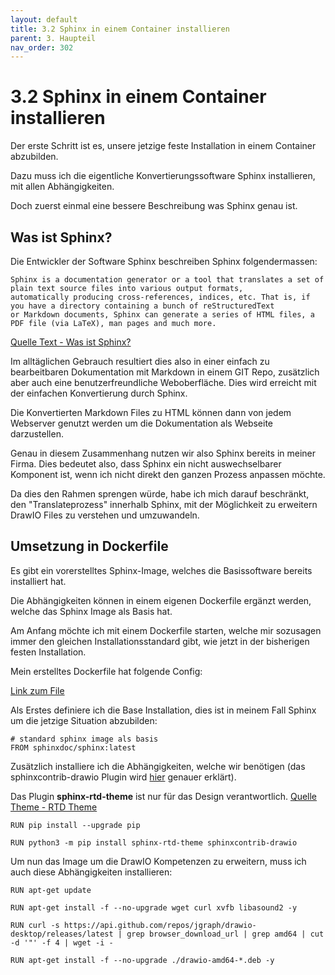 ```yaml
---
layout: default
title: 3.2 Sphinx in einem Container installieren
parent: 3. Haupteil
nav_order: 302
---
```


# 3.2 Sphinx in einem Container installieren

Der erste Schritt ist es, unsere jetzige feste Installation in einem Container abzubilden. 

Dazu muss ich die eigentliche Konvertierungssoftware Sphinx installieren, mit allen Abhängigkeiten.

Doch zuerst einmal eine bessere Beschreibung was Sphinx genau ist.

## Was ist Sphinx?

Die Entwickler der Software Sphinx beschreiben Sphinx folgendermassen:

```
Sphinx is a documentation generator or a tool that translates a set of plain text source files into various output formats, 
automatically producing cross-references, indices, etc. That is, if you have a directory containing a bunch of reStructuredText 
or Markdown documents, Sphinx can generate a series of HTML files, a PDF file (via LaTeX), man pages and much more.
```
[Quelle Text - Was ist Sphinx?](../anhang/quellen.html#522-was-ist-sphinx)

Im alltäglichen Gebrauch resultiert dies also in einer einfach zu bearbeitbaren Dokumentation mit Markdown in einem GIT Repo, zusätzlich aber auch eine benutzerfreundliche Weboberfläche. Dies wird erreicht mit der einfachen Konvertierung durch Sphinx.

Die Konvertierten Markdown Files zu HTML können dann von jedem Webserver genutzt werden um die Dokumentation als Webseite darzustellen.

Genau in diesem Zusammenhang nutzen wir also Sphinx bereits in meiner Firma. Dies bedeutet also, dass Sphinx ein nicht auswechselbarer Komponent ist, wenn ich nicht direkt den ganzen Prozess anpassen möchte.

Da dies den Rahmen sprengen würde, habe ich mich darauf beschränkt, den "Translateprozess" innerhalb Sphinx, mit der Möglichkeit zu erweitern DrawIO Files zu verstehen und umzuwandeln.

## Umsetzung in Dockerfile

Es gibt ein vorerstelltes Sphinx-Image, welches die Basissoftware bereits installiert hat. 

Die Abhängigkeiten können in einem eigenen Dockerfile ergänzt werden, welche das Sphinx Image als Basis hat.

Am Anfang möchte ich mit einem Dockerfile starten, welche mir sozusagen immer den gleichen Installationsstandard gibt, wie jetzt in der bisherigen festen Installation.

Mein erstelltes Dockerfile hat folgende Config:

[Link zum File](https://github.com/Euthal02/SemArb2-DrawioToJPGPipeline/blob/main/archive/Dockerfile)

Als Erstes definiere ich die Base Installation, dies ist in meinem Fall Sphinx um die jetzige Situation abzubilden:

```
# standard sphinx image als basis
FROM sphinxdoc/sphinx:latest
```

Zusätzlich installiere ich die Abhängigkeiten, welche wir benötigen (das sphinxcontrib-drawio Plugin wird [hier](drawio_integration.html) genauer erklärt).

Das Plugin **sphinx-rtd-theme** ist nur für das Design verantwortlich. [Quelle Theme - RTD Theme](../anhang/quellen.html#524-rtd-theme)

```
RUN pip install --upgrade pip

RUN python3 -m pip install sphinx-rtd-theme sphinxcontrib-drawio
```

Um nun das Image um die DrawIO Kompetenzen zu erweitern, muss ich auch diese Abhängigkeiten installieren:

```
RUN apt-get update

RUN apt-get install -f --no-upgrade wget curl xvfb libasound2 -y

RUN curl -s https://api.github.com/repos/jgraph/drawio-desktop/releases/latest | grep browser_download_url | grep amd64 | cut -d '"' -f 4 | wget -i -

RUN apt-get install -f --no-upgrade ./drawio-amd64-*.deb -y
```
